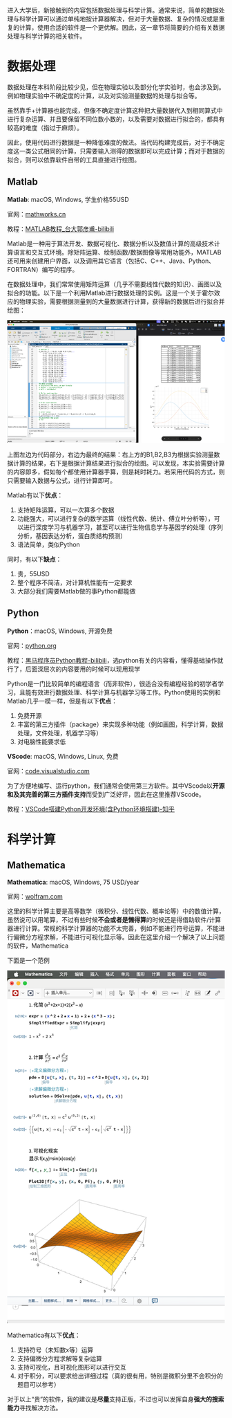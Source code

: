 进入大学后，新接触到的内容包括数据处理与科学计算。通常来说，简单的数据处理与科学计算可以通过单纯地按计算器解决，但对于大量数据、复杂的情况或是重复的计算，使用合适的软件是一个更优解。因此，这一章节将简要的介绍有关数据处理与科学计算的相关软件。

# 数据处理

数据处理在本科阶段比较少见，但在物理实验以及部分化学实验时，也会涉及到。例如物理实验中不确定度的计算，以及对实验测量数据的处理与拟合等。

虽然靠手+计算器也能完成，但像不确定度计算这种把大量数据代入到相同算式中进行复杂运算、并且要保留不同位数小数的，以及需要对数据进行拟合的，都具有较高的难度（指过于麻烦）。

因此，使用代码进行数据是一种降低难度的做法。当代码构建完成后，对于不确定度这一类公式相同的计算，只需要输入测得的数据即可以完成计算；而对于数据的拟合，则可以依靠软件自带的工具直接进行绘图。

## Matlab

**Matlab**: macOS, Windows, 学生价格55USD

官网：[mathworks.cn](https://ww2.mathworks.cn/products/matlab.html)

教程：[MATLAB教程_台大郭彦甫-bilibili](https://www.bilibili.com/video/BV1GJ41137UH/?spm_id_from=333.999.0.0&vd_source=1acd39a490f2da4a91d229f458c75e7a)

Matlab是一种用于算法开发、数据可视化、数据分析以及数值计算的高级技术计算语言和交互式环境。除矩阵运算、绘制函数/数据图像等常用功能外，MATLAB还可用来创建用户界面，以及调用其它语言（包括C、C++、Java、Python、FORTRAN）编写的程序。

在数据处理中，我们常常使用矩阵运算（几乎不需要线性代数的知识）、画图以及拟合的功能。以下是一个利用Matlab进行数据处理的实例。这是一个关于霍尔效应的物理实验，需要根据测量到的大量数据进行计算，获得新的数据后进行拟合并绘图：

![matlab霍尔效应实验](../../Image/matlab_showcase.png)

上图左边为代码部分，右边为最终的结果：右上方的B1,B2,B3为根据实验测量数据计算的结果，右下是根据计算结果进行拟合的绘图。可以发现，本实验需要计算的内容即多，假如每个都使用计算器手算，则是耗时耗力。若采用代码的方式，则只需要输入数据与公式，进行计算即可。

Matlab有以下**优点**：

1. 支持矩阵运算，可以一次算多个数据
2. 功能强大，可以进行复杂的数学运算（线性代数、统计、傅立叶分析等），可以进行深度学习与机器学习，甚至可以进行生物信息学与基因学的处理（序列分析，基因表达分析，蛋白质结构预测）
3. 语法简单，类似Python

同时，有以下**缺点**：

1. 贵，55USD
2. 整个程序不简洁，对计算机性能有一定要求
3. 大部分我们需要Matlab做的事Python都能做

## Python

**Python**：macOS, Windows, 开源免费

官网：[python.org](https://www.python.org)

教程：[黑马程序员Python教程-bilibili](https://www.bilibili.com/video/BV1ex411x7Em/?spm_id_from=333.999.0.0&vd_source=1acd39a490f2da4a91d229f458c75e7a)，选python有关的内容看，懂得基础操作就行了，后面深层次的内容要用的时候可以现用现学

Python是一门比较简单的编程语言（而非软件），很适合没有编程经验的初学者学习，且能有效进行数据处理、科学计算与机器学习等工作。Python使用的实例和Matlab几乎一模一样，但是有以下**优点**：

1. 免费开源
2. 丰富的第三方插件（package）来实现多种功能（例如画图，科学计算，数据处理，文件处理，机器学习等）
3. 对电脑性能要求低

**VScode**: macOS, Windows, Linux, 免费

官网：[code.visualstudio.com](https://code.visualstudio.com)

为了方便地编写、运行python，我们通常会使用第三方软件。其中VScode以**开源和及其完善的第三方插件支持**而受到广泛好评，因此在这里推荐VScode。

教程：[VSCode搭建Python开发环境(含Python环境搭建)-知乎](https://zhuanlan.zhihu.com/p/165379391)

# 科学计算

## Mathematica

**Mathematica**: macOS, Windows, 75 USD/year

官网：[wolfram.com](https://www.wolfram.com/mathematica/?source=nav)

这里的科学计算主要是高等数学（微积分、线性代数、概率论等）中的数值计算，虽然说可以用笔算，不过有些时候**不会或者是懒得算**的时候还是得借助软件/计算器进行计算。常规的科学计算器的功能不太完善，例如不能进行符号运算，不能进行偏微分方程求解，不能进行可视化显示等。因此在这里介绍一个解决了以上问题的软件，Mathematica

下面是一个范例

![mathematica范例](../../Image/mathematica_showcase.png)

Mathematica有以下**优点**：

1. 支持符号（未知数x等）运算
2. 支持偏微分方程求解等复杂运算
3. 支持可视化，且可视化图形可以进行交互
4. 对于积分，可以要求给出详细过程（真的很有用，特别是微积分里不会积分的题目可以参考）



对于以上“贵”的软件，我的建议是**尽量**支持正版，不过也可以发挥自身**强大的搜索能力**寻找解决方法。
